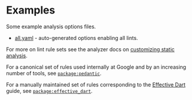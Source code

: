 # Examples

Some example analysis options files.

* [all.yaml](all.yaml) - auto-generated options enabling all lints.

For more on lint rule sets see the analyzer docs on
[customizing static analysis](https://dart.dev/tools/dartanalyzer#customizing-static-analysis).

For a canonical set of rules used internally at Google and by an increasing number of tools, see
[`package:pedantic`](https://github.com/dart-lang/pedantic).

For a manually maintained set of rules corresponding to the [Effective Dart](https://dart.dev/guides/language/effective-dart) guide, see
[`package:effective_dart`](https://github.com/tenhobi/effective_dart).
